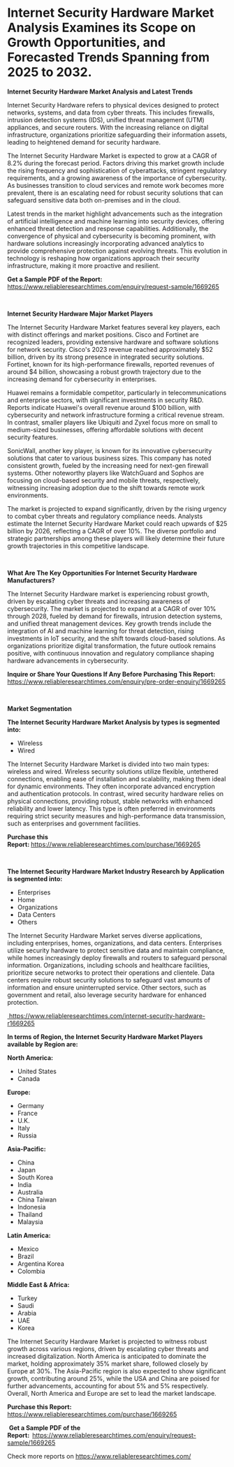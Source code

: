 <p><h1>Internet Security Hardware Market Analysis Examines its Scope on Growth Opportunities, and Forecasted Trends Spanning from 2025 to 2032.</h1></p><p><strong>Internet Security Hardware Market Analysis and Latest Trends</strong></p>
<p><p>Internet Security Hardware refers to physical devices designed to protect networks, systems, and data from cyber threats. This includes firewalls, intrusion detection systems (IDS), unified threat management (UTM) appliances, and secure routers. With the increasing reliance on digital infrastructure, organizations prioritize safeguarding their information assets, leading to heightened demand for security hardware.</p><p>The Internet Security Hardware Market is expected to grow at a CAGR of 8.2% during the forecast period. Factors driving this market growth include the rising frequency and sophistication of cyberattacks, stringent regulatory requirements, and a growing awareness of the importance of cybersecurity. As businesses transition to cloud services and remote work becomes more prevalent, there is an escalating need for robust security solutions that can safeguard sensitive data both on-premises and in the cloud.</p><p>Latest trends in the market highlight advancements such as the integration of artificial intelligence and machine learning into security devices, offering enhanced threat detection and response capabilities. Additionally, the convergence of physical and cybersecurity is becoming prominent, with hardware solutions increasingly incorporating advanced analytics to provide comprehensive protection against evolving threats. This evolution in technology is reshaping how organizations approach their security infrastructure, making it more proactive and resilient.</p></p>
<p><strong>Get a Sample PDF of the Report:&nbsp;</strong> <a href="https://www.reliableresearchtimes.com/enquiry/request-sample/1669265?utm_campaign=3287&utm_medium=2&utm_source=Github&utm_content=ia&utm_term=08042025&utm_id=internet-security-hardware">https://www.reliableresearchtimes.com/enquiry/request-sample/1669265</a></p>
<p>&nbsp;</p>
<p><strong>Internet Security Hardware Major Market Players</strong></p>
<p><p>The Internet Security Hardware Market features several key players, each with distinct offerings and market positions. Cisco and Fortinet are recognized leaders, providing extensive hardware and software solutions for network security. Cisco's 2023 revenue reached approximately $52 billion, driven by its strong presence in integrated security solutions. Fortinet, known for its high-performance firewalls, reported revenues of around $4 billion, showcasing a robust growth trajectory due to the increasing demand for cybersecurity in enterprises.</p><p>Huawei remains a formidable competitor, particularly in telecommunications and enterprise sectors, with significant investments in security R&D. Reports indicate Huawei's overall revenue around $100 billion, with cybersecurity and network infrastructure forming a critical revenue stream. In contrast, smaller players like Ubiquiti and Zyxel focus more on small to medium-sized businesses, offering affordable solutions with decent security features.</p><p>SonicWall, another key player, is known for its innovative cybersecurity solutions that cater to various business sizes. This company has noted consistent growth, fueled by the increasing need for next-gen firewall systems. Other noteworthy players like WatchGuard and Sophos are focusing on cloud-based security and mobile threats, respectively, witnessing increasing adoption due to the shift towards remote work environments.</p><p>The market is projected to expand significantly, driven by the rising urgency to combat cyber threats and regulatory compliance needs. Analysts estimate the Internet Security Hardware Market could reach upwards of $25 billion by 2026, reflecting a CAGR of over 10%. The diverse portfolio and strategic partnerships among these players will likely determine their future growth trajectories in this competitive landscape.</p></p>
<p>&nbsp;</p>
<p><strong>What Are The Key Opportunities For Internet Security Hardware Manufacturers?</strong></p>
<p><p>The Internet Security Hardware market is experiencing robust growth, driven by escalating cyber threats and increasing awareness of cybersecurity. The market is projected to expand at a CAGR of over 10% through 2028, fueled by demand for firewalls, intrusion detection systems, and unified threat management devices. Key growth trends include the integration of AI and machine learning for threat detection, rising investments in IoT security, and the shift towards cloud-based solutions. As organizations prioritize digital transformation, the future outlook remains positive, with continuous innovation and regulatory compliance shaping hardware advancements in cybersecurity.</p></p>
<p><strong>Inquire or Share Your Questions If Any Before Purchasing This Report:</strong> <a href="https://www.reliableresearchtimes.com/enquiry/pre-order-enquiry/1669265?utm_campaign=3287&utm_medium=2&utm_source=Github&utm_content=ia&utm_term=08042025&utm_id=internet-security-hardware">https://www.reliableresearchtimes.com/enquiry/pre-order-enquiry/1669265</a></p>
<p>&nbsp;</p>
<p><strong>Market Segmentation</strong></p>
<p><strong>The Internet Security Hardware Market Analysis by types is segmented into:</strong></p>
<p><ul><li>Wireless</li><li>Wired</li></ul></p>
<p><p>The Internet Security Hardware Market is divided into two main types: wireless and wired. Wireless security solutions utilize flexible, untethered connections, enabling ease of installation and scalability, making them ideal for dynamic environments. They often incorporate advanced encryption and authentication protocols. In contrast, wired security hardware relies on physical connections, providing robust, stable networks with enhanced reliability and lower latency. This type is often preferred in environments requiring strict security measures and high-performance data transmission, such as enterprises and government facilities.</p></p>
<p><strong>Purchase this Report:&nbsp;</strong><a href="https://www.reliableresearchtimes.com/purchase/1669265?utm_campaign=3287&utm_medium=2&utm_source=Github&utm_content=ia&utm_term=08042025&utm_id=internet-security-hardware">https://www.reliableresearchtimes.com/purchase/1669265</a></p>
<p>&nbsp;</p>
<p><strong>The Internet Security Hardware Market Industry Research by Application is segmented into:</strong></p>
<p><ul><li>Enterprises</li><li>Home</li><li>Organizations</li><li>Data Centers</li><li>Others</li></ul></p>
<p><p>The Internet Security Hardware Market serves diverse applications, including enterprises, homes, organizations, and data centers. Enterprises utilize security hardware to protect sensitive data and maintain compliance, while homes increasingly deploy firewalls and routers to safeguard personal information. Organizations, including schools and healthcare facilities, prioritize secure networks to protect their operations and clientele. Data centers require robust security solutions to safeguard vast amounts of information and ensure uninterrupted service. Other sectors, such as government and retail, also leverage security hardware for enhanced protection.</p></p>
<p><a href="https://www.reliableresearchtimes.com/internet-security-hardware-r1669265?utm_campaign=3287&utm_medium=2&utm_source=Github&utm_content=ia&utm_term=08042025&utm_id=internet-security-hardware">&nbsp;https://www.reliableresearchtimes.com/internet-security-hardware-r1669265</a></p>
<p><strong>In terms of Region, the Internet Security Hardware Market Players available by Region are:</strong></p>
<p>
    <p> <strong> North America: </strong>
        <ul>
            <li>United States</li>
            <li>Canada</li>
        </ul>
        </p> 
    <p> <strong> Europe: </strong>
        <ul>
            <li>Germany</li>
            <li>France</li>
            <li>U.K.</li>
            <li>Italy</li>
            <li>Russia</li>
        </ul>
        </p> 
    <p> <strong> Asia-Pacific: </strong>
        <ul>
            <li>China</li>
            <li>Japan</li>
            <li>South Korea</li>
            <li>India</li>
            <li>Australia</li>
            <li>China Taiwan</li>
            <li>Indonesia</li>
            <li>Thailand</li>
            <li>Malaysia</li>
        </ul>
        </p> 
    <p> <strong> Latin America: </strong>
        <ul>
            <li>Mexico</li>
            <li>Brazil</li>
            <li>Argentina Korea</li>
            <li>Colombia</li>
        </ul>
        </p> 
    <p> <strong> Middle East & Africa: </strong>
        <ul>
            <li>Turkey</li>
            <li>Saudi</li>
            <li>Arabia</li>
            <li>UAE</li>
            <li>Korea</li>
        </ul>
    </p>
    </p>
<p><p>The Internet Security Hardware Market is projected to witness robust growth across various regions, driven by escalating cyber threats and increased digitalization. North America is anticipated to dominate the market, holding approximately 35% market share, followed closely by Europe at 30%. The Asia-Pacific region is also expected to show significant growth, contributing around 25%, while the USA and China are poised for further advancements, accounting for about 5% and 5% respectively. Overall, North America and Europe are set to lead the market landscape.</p></p>
<p><strong>Purchase this Report: </strong><a href="https://www.reliableresearchtimes.com/purchase/1669265?utm_campaign=3287&utm_medium=2&utm_source=Github&utm_content=ia&utm_term=08042025&utm_id=internet-security-hardware">https://www.reliableresearchtimes.com/purchase/1669265</a></p>
<p>&nbsp;<strong>Get a Sample PDF of the Report:&nbsp;&nbsp;</strong><a href="https://www.reliableresearchtimes.com/enquiry/request-sample/1669265?utm_campaign=3287&utm_medium=2&utm_source=Github&utm_content=ia&utm_term=08042025&utm_id=internet-security-hardware">https://www.reliableresearchtimes.com/enquiry/request-sample/1669265</a></p>
<p><strong></strong></p>
<p>Check more reports on <a href="https://www.reliableresearchtimes.com/?utm_campaign=3287&utm_medium=2&utm_source=Github&utm_content=ia&utm_term=08042025&utm_id=internet-security-hardware">https://www.reliableresearchtimes.com/</a></p>